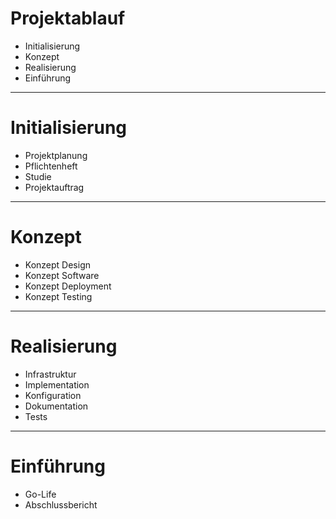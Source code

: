 # Projektablauf

- Initialisierung
- Konzept
- Realisierung
- Einführung

---

# Initialisierung

- Projektplanung
- Pflichtenheft
- Studie
- Projektauftrag

---

# Konzept

- Konzept Design
- Konzept Software
- Konzept Deployment
- Konzept Testing

---

# Realisierung

- Infrastruktur
- Implementation
- Konfiguration
- Dokumentation
- Tests

---

# Einführung

- Go-Life
- Abschlussbericht
